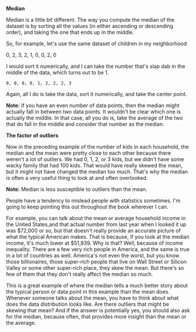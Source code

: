 **Median**

Median is a little bit different. The way you compute the median of the dataset is by sorting all the values (in either ascending or descending order), and taking the one that ends up in the middle.

So, for example, let's use the same dataset of children in my neighborhood

0, 2, 3, 2, 1, 0, 0, 2, 0

I would sort it numerically, and I can take the number that's slap dab in the middle of the data, which turns out to be 1.

```
0, 0, 0, 0, 1, 2, 2, 2, 3
```

Again, all I do is take the data, sort it numerically, and take the center point.

**Note:** If you have an even number of data points, then the median might actually fall in between two data points. It wouldn't be clear which one is actually the middle. In that case, all you do is, take the average of the two that do fall in the middle and consider that number as the median.

**The factor of outliers**

Now in the preceding example of the number of kids in each household, the median and the mean were pretty close to each other because there weren't a lot of outliers. We had 0, 1, 2, or 3 kids, but we didn't have some wacky family that had 100 kids. That would have really skewed the mean, but it might not have changed the median too much. That's why the median is often a very useful thing to look at and often overlooked.

**Note:** Median is less susceptible to outliers than the mean.

People have a tendency to mislead people with statistics sometimes. I'm going to keep pointing this out throughout the book wherever I can.

For example, you can talk about the mean or average household income in the United States,and that actual number from last year when I looked it up was $72,000 or so, but that doesn't really provide an accurate picture of what the typical American makes. That is because, if you look at the median income, it's much lower at $51,939. Why is that? Well, because of income inequality. There are a few very rich people in America, and the same is true in a lot of countries as well. America's not even the worst, but you know those billionaires, those super-rich people that live on Wall Street or Silicon Valley or some other super-rich place, they skew the mean. But there's so few of them that they don't really affect the median so much.

This is a great example of where the median tells a much better story about the typical person or data point in this example than the mean does. Whenever someone talks about the mean, you have to think about what does the data distribution looks like. Are there outliers that might be skewing that mean? And if the answer is potentially yes, you should also ask for the median, because often, that provides more insight than the mean or the average.
